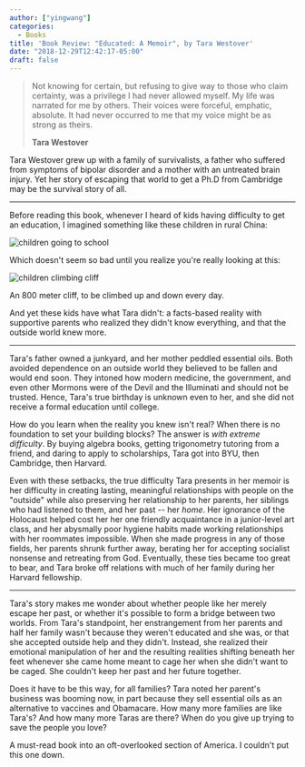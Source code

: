 ```yaml
---
author: ["yingwang"]
categories:
  - Books
title: 'Book Review: "Educated: A Memoir", by Tara Westover'
date: "2018-12-29T12:42:17-05:00"
draft: false
---
```


> Not knowing for certain, but refusing to give way to those who claim
> certainty, was a privilege I had never allowed myself. My life was narrated
> for me by others. Their voices were forceful, emphatic, absolute. It had never
> occurred to me that my voice might be as strong as theirs.
>
> **Tara Westover**

Tara Westover grew up with a family of survivalists, a father who suffered from
symptoms of bipolar disorder and a mother with an untreated brain injury. Yet
her story of escaping that world to get a Ph.D from Cambridge may be the
survival story of all.

---

Before reading this book, whenever I heard of kids having difficulty to get an
education, I imagined something like these children in rural China:

![children going to school](/img/posts/2018/12/29/educated_1.jpg)

Which doesn't seem so bad until you realize you're really looking at this:

![children climbing cliff](/img/posts/2018/12/29/educated_2.jpg)

An 800 meter cliff, to be climbed up and down every day.

And yet these kids have what Tara didn't: a facts-based reality with supportive
parents who realized they didn't know everything, and that the outside world
knew more.

---

Tara's father owned a junkyard, and her mother peddled essential oils. Both
avoided dependence on an outside world they believed to be fallen and would end
soon. They intoned how modern medicine, the government, and even other Mormons
were of the Devil and the Illuminati and should not be trusted. Hence, Tara's
true birthday is unknown even to her, and she did not receive a formal education
until college.

How do you learn when the reality you knew isn't real? When there is no
foundation to set your building blocks? The answer is _with extreme difficulty_.
By buying algebra books, getting trigonometry tutoring from a friend, and daring
to apply to scholarships, Tara got into BYU, then Cambridge, then Harvard.

Even with these setbacks, the true difficulty Tara presents in her memoir is her
difficulty in creating lasting, meaningful relationships with people on the
"outside" while also preserving her relationship to her parents, her siblings
who had listened to them, and her past -- her _home_. Her ignorance of the
Holocaust helped cost her her one friendly acquaintance in a junior-level art
class, and her abysmally poor hygiene habits made working relationships with her
roommates impossible. When she made progress in any of those fields, her parents
shrunk further away, berating her for accepting socialist nonsense and
retreating from God. Eventually, these ties became too great to bear, and Tara
broke off relations with much of her family during her Harvard fellowship.

---

Tara's story makes me wonder about whether people like her merely escape her
past, or whether it's possible to form a bridge between two worlds. From Tara's
standpoint, her enstrangement from her parents and half her family wasn't
because they weren't educated and she was, or that she accepted outside help and
they didn't. Instead, she realized their emotional manipulation of her and the
resulting realities shifting beneath her feet whenever she came home meant to
cage her when she didn't want to be caged. She couldn't keep her past and her
future together.

Does it have to be this way, for all families? Tara noted her parent's business
was booming now, in part because they sell essential oils as an alternative to
vaccines and Obamacare. How many more families are like Tara's? And how many
more Taras are there? When do you give up trying to save the people you love?

A must-read book into an oft-overlooked section of America. I couldn't put this
one down.
